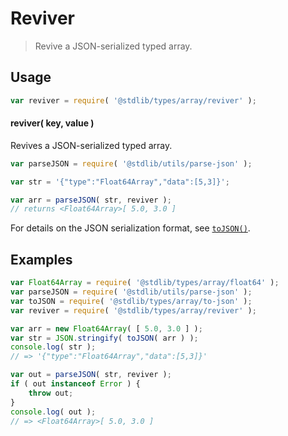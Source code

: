 # Reviver

> Revive a JSON-serialized typed array.


<!-- Section to include introductory text. Make sure to keep an empty line after the intro `section` element and another before the `/section` close. -->

<section class="intro">

</section>

<!-- /.intro -->

<!-- Package usage documentation. -->

<section class="usage">

## Usage

``` javascript
var reviver = require( '@stdlib/types/array/reviver' );
```

#### reviver( key, value )

Revives a JSON-serialized typed array.

``` javascript
var parseJSON = require( '@stdlib/utils/parse-json' );

var str = '{"type":"Float64Array","data":[5,3]}';

var arr = parseJSON( str, reviver );
// returns <Float64Array>[ 5.0, 3.0 ]
```

For details on the JSON serialization format, see [`toJSON()`][@stdlib/types/array/to-json].

</section>

<!-- /.usage -->

<!-- Package usage notes. Make sure to keep an empty line after the `section` element and another before the `/section` close. -->

<section class="notes">

</section>

<!-- /.notes -->

<!-- Package usage examples. -->

<section class="examples">

## Examples

<!-- eslint-disable no-redeclare -->

``` javascript
var Float64Array = require( '@stdlib/types/array/float64' );
var parseJSON = require( '@stdlib/utils/parse-json' );
var toJSON = require( '@stdlib/types/array/to-json' );
var reviver = require( '@stdlib/types/array/reviver' );

var arr = new Float64Array( [ 5.0, 3.0 ] );
var str = JSON.stringify( toJSON( arr ) );
console.log( str );
// => '{"type":"Float64Array","data":[5,3]}'

var out = parseJSON( str, reviver );
if ( out instanceof Error ) {
    throw out;
}
console.log( out );
// => <Float64Array>[ 5.0, 3.0 ]
```

</section>

<!-- /.examples -->

<!-- Section to include cited references. If references are included, add a horizontal rule *before* the section. Make sure to keep an empty line after the `section` element and another before the `/section` close. -->

<section class="references">

</section>

<!-- /.references -->

<!-- Section for all links. Make sure to keep an empty line after the `section` element and another before the `/section` close. -->

<section class="links">

[@stdlib/types/array/to-json]: https://github.com/stdlib-js/stdlib

</section>

<!-- /.links -->
